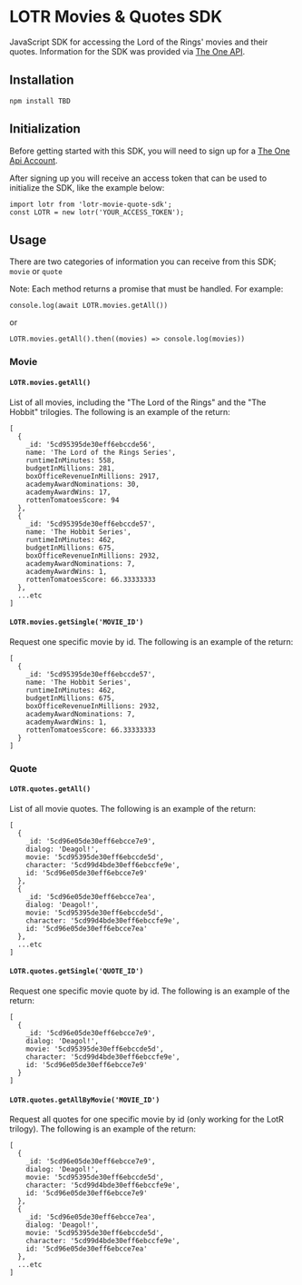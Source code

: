 # LOTR Movies & Quotes SDK

JavaScript SDK for accessing the Lord of the Rings' movies and their quotes. Information for the SDK was provided via [The One API](https://the-one-api.dev/).


## Installation

```
npm install TBD
```

## Initialization

Before getting started with this SDK, you will need to sign up for a [The One Api Account](https://the-one-api.dev/account).  


After signing up you will receive an access token that can be used to initialize the SDK, like the example below:

```
import lotr from 'lotr-movie-quote-sdk';
const LOTR = new lotr('YOUR_ACCESS_TOKEN');
```

## Usage

There are two categories of information you can receive from this SDK; `movie` or `quote`

Note: Each method returns a promise that must be handled. For example:

```
console.log(await LOTR.movies.getAll())
```

or

```
LOTR.movies.getAll().then((movies) => console.log(movies))
```

### Movie

#### `LOTR.movies.getAll()`
List of all movies, including the "The Lord of the Rings" and the "The Hobbit" trilogies. The following is an example of the return:
```
[
  {
    _id: '5cd95395de30eff6ebccde56',
    name: 'The Lord of the Rings Series',
    runtimeInMinutes: 558,
    budgetInMillions: 281,
    boxOfficeRevenueInMillions: 2917,
    academyAwardNominations: 30,
    academyAwardWins: 17,
    rottenTomatoesScore: 94
  },
  {
    _id: '5cd95395de30eff6ebccde57',
    name: 'The Hobbit Series',
    runtimeInMinutes: 462,
    budgetInMillions: 675,
    boxOfficeRevenueInMillions: 2932,
    academyAwardNominations: 7,
    academyAwardWins: 1,
    rottenTomatoesScore: 66.33333333
  },
  ...etc
]
```

#### `LOTR.movies.getSingle('MOVIE_ID')`
Request one specific movie by id. The following is an example of the return:
```
[
  {
    _id: '5cd95395de30eff6ebccde57',
    name: 'The Hobbit Series',
    runtimeInMinutes: 462,
    budgetInMillions: 675,
    boxOfficeRevenueInMillions: 2932,
    academyAwardNominations: 7,
    academyAwardWins: 1,
    rottenTomatoesScore: 66.33333333
  }
]
```

### Quote

#### `LOTR.quotes.getAll()`
List of all movie quotes. The following is an example of the return:
```
[
  {
    _id: '5cd96e05de30eff6ebcce7e9',
    dialog: 'Deagol!',
    movie: '5cd95395de30eff6ebccde5d',
    character: '5cd99d4bde30eff6ebccfe9e',
    id: '5cd96e05de30eff6ebcce7e9'
  },
  {
    _id: '5cd96e05de30eff6ebcce7ea',
    dialog: 'Deagol!',
    movie: '5cd95395de30eff6ebccde5d',
    character: '5cd99d4bde30eff6ebccfe9e',
    id: '5cd96e05de30eff6ebcce7ea'
  },
  ...etc
]
```

#### `LOTR.quotes.getSingle('QUOTE_ID')`
Request one specific movie quote by id. The following is an example of the return:
```
[
  {
    _id: '5cd96e05de30eff6ebcce7e9',
    dialog: 'Deagol!',
    movie: '5cd95395de30eff6ebccde5d',
    character: '5cd99d4bde30eff6ebccfe9e',
    id: '5cd96e05de30eff6ebcce7e9'
  }
]
```

#### `LOTR.quotes.getAllByMovie('MOVIE_ID')`
Request all quotes for one specific movie by id (only working for the LotR trilogy). The following is an example of the return:
```
[
  {
    _id: '5cd96e05de30eff6ebcce7e9',
    dialog: 'Deagol!',
    movie: '5cd95395de30eff6ebccde5d',
    character: '5cd99d4bde30eff6ebccfe9e',
    id: '5cd96e05de30eff6ebcce7e9'
  },
  {
    _id: '5cd96e05de30eff6ebcce7ea',
    dialog: 'Deagol!',
    movie: '5cd95395de30eff6ebccde5d',
    character: '5cd99d4bde30eff6ebccfe9e',
    id: '5cd96e05de30eff6ebcce7ea'
  },
  ...etc
]
```